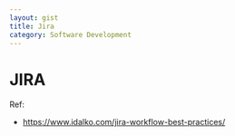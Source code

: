```yaml
---
layout: gist
title: Jira
category: Software Development
---
```


# JIRA 

Ref:
- https://www.idalko.com/jira-workflow-best-practices/